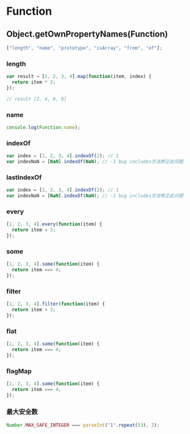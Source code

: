 # Function

## Object.getOwnPropertyNames(Function)

```js
["length", "name", "prototype", "isArray", "from", "of"];
```

### length

```js
var result = [1, 2, 3, 4].map(function(item, index) {
  return item * 2;
});

// result [2, 4, 6, 8]
```

### name

```js
console.log(Function.name);
```

### indexOf

```js
var index = [1, 2, 3, 4].indexOf(2); // 1
var indexNaN = [NaN].indexOf(NaN); // -1 bug includes方法修正此问题
```

### lastIndexOf

```js
var index = [1, 2, 3, 4].indexOf(2); // 1
var indexNaN = [NaN].indexOf(NaN); // -1 bug includes方法修正此问题
```

### every

```js
[1, 2, 3, 4].every(function(item) {
  return item < 3;
});
```

### some

```js
[1, 2, 3, 4].some(function(item) {
  return item === 4;
});
```

### filter

```js
[1, 2, 3, 4].filter(function(item) {
  return item > 3;
});
```

### flat

```js
[1, 2, 3, 4].some(function(item) {
  return item === 4;
});
```

### flagMap

```js
[1, 2, 3, 4].some(function(item) {
  return item === 4;
});
```

### 最大安全数

```js
Number.MAX_SAFE_INTEGER === parseInt("1".repeat(53), 2);
```
